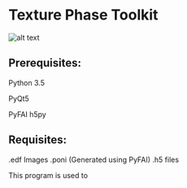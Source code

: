 # Texture Phase Toolkit

![alt text](https://github.com/channagiri/texture-phase-toolkit/blob/master/Screenshot.png)

## Prerequisites: 
Python 3.5

PyQt5

PyFAI
h5py

## Requisites:
.edf Images 
.poni (Generated using PyFAI)
.h5 files

This program is used to 
